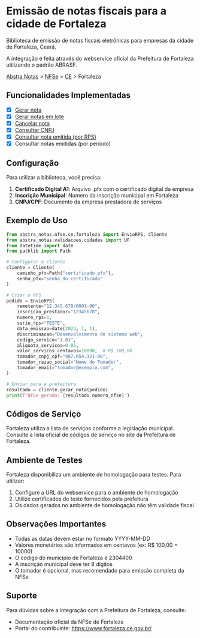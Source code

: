 # Emissão de notas fiscais para a cidade de Fortaleza

Biblioteca de emissão de notas fiscais eletrônicas para empresas da cidade de Fortaleza, Ceará.

A integração é feita através do webservice oficial da Prefeitura de Fortaleza utilizando o padrão ABRASF.

[Abstra Notas](/README.md) > [NFSe](/abstra_notas/nfse/README.md) > [CE](/abstra_notas/nfse/ce/README.md) > Fortaleza

## Funcionalidades Implementadas

- [x] [Gerar nota](/abstra_notas/nfse/ce/fortaleza/exemplos/gerar_nota.py)
- [x] [Gerar notas em lote](/abstra_notas/nfse/ce/fortaleza/exemplos/gerar_notas_em_lote.py)
- [x] [Cancelar nota](/abstra_notas/nfse/ce/fortaleza/exemplos/cancelamento_nfe.py)
- [x] [Consultar CNPJ](/abstra_notas/nfse/ce/fortaleza/exemplos/consulta_cnpj.py)
- [x] [Consultar nota emitida (por RPS)](/abstra_notas/nfse/ce/fortaleza/exemplos/consultar_nota.py)
- [x] Consultar notas emitidas (por período)

## Configuração

Para utilizar a biblioteca, você precisa:

1. **Certificado Digital A1**: Arquivo .pfx com o certificado digital da empresa
2. **Inscrição Municipal**: Número da inscrição municipal em Fortaleza
3. **CNPJ/CPF**: Documento da empresa prestadora de serviços

## Exemplo de Uso

```python
from abstra_notas.nfse.ce.fortaleza import EnvioRPS, Cliente
from abstra_notas.validacoes.cidades import UF
from datetime import date
from pathlib import Path

# Configurar o cliente
cliente = Cliente(
    caminho_pfx=Path("certificado.pfx"), 
    senha_pfx="senha_do_certificado"
)

# Criar o RPS
pedido = EnvioRPS(
    remetente="12.345.678/0001-90",
    inscricao_prestador="12345678",
    numero_rps=1,
    serie_rps="TESTE",
    data_emissao=date(2023, 1, 1),
    discriminacao="Desenvolvimento de sistema web",
    codigo_servico="1.01",
    aliquota_servicos=0.05,
    valor_servicos_centavos=10000,  # R$ 100,00
    tomador_cnpj_cpf="987.654.321-00",
    tomador_razao_social="Nome do Tomador",
    tomador_email="tomador@exemplo.com",
)

# Enviar para a prefeitura
resultado = cliente.gerar_nota(pedido)
print(f"NFSe gerada: {resultado.numero_nfse}")
```

## Códigos de Serviço

Fortaleza utiliza a lista de serviços conforme a legislação municipal. Consulte a lista oficial de códigos de serviço no site da Prefeitura de Fortaleza.

## Ambiente de Testes

Fortaleza disponibiliza um ambiente de homologação para testes. Para utilizar:

1. Configure a URL do webservice para o ambiente de homologação
2. Utilize certificados de teste fornecidos pela prefeitura
3. Os dados gerados no ambiente de homologação não têm validade fiscal

## Observações Importantes

- Todas as datas devem estar no formato YYYY-MM-DD
- Valores monetários são informados em centavos (ex: R$ 100,00 = 10000)
- O código do município de Fortaleza é 2304400
- A inscrição municipal deve ter 8 dígitos
- O tomador é opcional, mas recomendado para emissão completa da NFSe

## Suporte

Para dúvidas sobre a integração com a Prefeitura de Fortaleza, consulte:
- Documentação oficial da NFSe de Fortaleza
- Portal do contribuinte: https://www.fortaleza.ce.gov.br/
